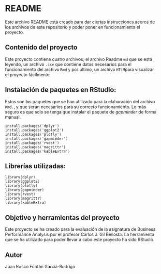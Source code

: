 # README
Este archivo README está creado para dar ciertas instrucciones acerca de los archivos de este repositorio y poder poner en funcionamiento el proyecto.

## Contenido del proyecto
Este proyecto contiene cuatro archivos; el archivo Readme `md` que se está leyendo, un archivo `.csv` que contiene datos necesarios para el funcionamiento del archivo `Rmd` y por último, un archivo `HTLM`para visualizar el proyecto fácilmente.

## Instalación de paquetes en RStudio:
Estos son los paquetes que se han utilizado para la elaboración del archivo  `Rmd.`, y que serán necesarios para su correcto funcionamiento. Lo más seguro es que solo se tenga que instalar el paquete de *gapminder* de forma manual.
```
install.packages('dplyr')
install.packages('ggplot2')
install.packages('plotly')
install.packages('gapminder')
install.packages('rvest')
install.packages('magrittr')
install.packages('kableExtra')
```
## Librerías utilizadas:
```
library(dplyr)
library(ggplot2)
library(plotly)
library(gapminder)
library(rvest)
library(magrittr)
library(kableExtra)
```
## Objetivo y herramientas del proyecto
Este proyecto se ha creado para la evaluación de la asignatura de Business Performance Analysis por el profesor Carlos J. Gil Bellosta. La herramienta que se ha utilizado para poder llevar a cabo este proyecto ha sido RStudio.

## Autor
Juan Bosco Fontán García-Rodrigo
